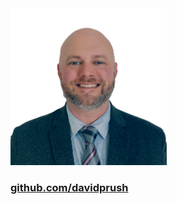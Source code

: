 <img src="assets/images/thumbnail.png" width="250" />

### [github.com/davidprush](https://github.com/davidprush)
